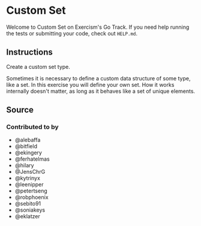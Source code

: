 # Custom Set

Welcome to Custom Set on Exercism's Go Track.
If you need help running the tests or submitting your code, check out `HELP.md`.

## Instructions

Create a custom set type.

Sometimes it is necessary to define a custom data structure of some
type, like a set. In this exercise you will define your own set. How it
works internally doesn't matter, as long as it behaves like a set of
unique elements.

## Source

### Contributed to by

- @alebaffa
- @bitfield
- @ekingery
- @ferhatelmas
- @hilary
- @JensChrG
- @kytrinyx
- @leenipper
- @petertseng
- @robphoenix
- @sebito91
- @soniakeys
- @eklatzer